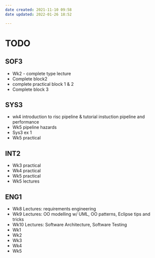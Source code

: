 ```yaml
---
date created: 2021-11-10 09:58
date updated: 2022-01-26 18:52

---
```


# TODO

## SOF3

- Wk2 - complete type lecture
- Complete block2
- complete practical block 1 & 2
- Complete block 3

## SYS3

 - wk4 introduction to risc pipeline & tutorial instuction pipeline and performance 
 - Wk5 pipeline hazards
 - Sys3 ex 1
 - Wk5 practical

## INT2

- Wk3 practical
- Wk4 practical
- Wk5 practical
- Wk5 lectures

## ENG1

- Wk8 Lectures: requirements engineering
- Wk9 Lectures: OO modelling w/ UML, OO patterns, Eclipse tips and tricks
- Wk10 Lectures: Software Architecture, Software Testing
- Wk1
- Wk2
- Wk3
- Wk4
- Wk5
